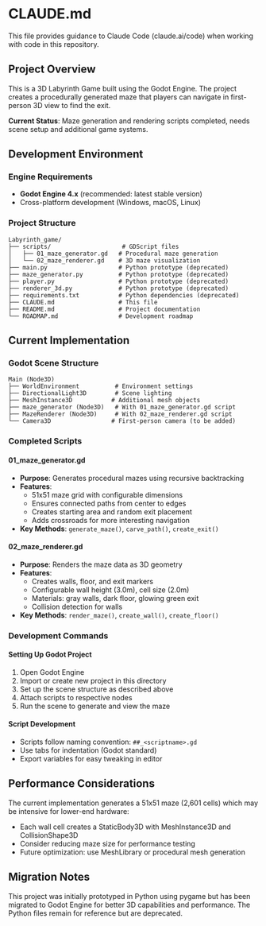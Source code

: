 # CLAUDE.md

This file provides guidance to Claude Code (claude.ai/code) when working with code in this repository.

## Project Overview

This is a 3D Labyrinth Game built using the Godot Engine. The project creates a procedurally generated maze that players can navigate in first-person 3D view to find the exit.

**Current Status**: Maze generation and rendering scripts completed, needs scene setup and additional game systems.

## Development Environment

### Engine Requirements
- **Godot Engine 4.x** (recommended: latest stable version)
- Cross-platform development (Windows, macOS, Linux)

### Project Structure
```
Labyrinth_game/
├── scripts/                    # GDScript files
│   ├── 01_maze_generator.gd   # Procedural maze generation
│   └── 02_maze_renderer.gd    # 3D maze visualization
├── main.py                    # Python prototype (deprecated)
├── maze_generator.py          # Python prototype (deprecated)
├── player.py                  # Python prototype (deprecated)
├── renderer_3d.py             # Python prototype (deprecated)
├── requirements.txt           # Python dependencies (deprecated)
├── CLAUDE.md                  # This file
├── README.md                  # Project documentation
└── ROADMAP.md                 # Development roadmap
```

## Current Implementation

### Godot Scene Structure
```
Main (Node3D)
├── WorldEnvironment          # Environment settings
├── DirectionalLight3D        # Scene lighting
├── MeshInstance3D           # Additional mesh objects
├── maze_generator (Node3D)   # With 01_maze_generator.gd script
├── MazeRenderer (Node3D)     # With 02_maze_renderer.gd script
└── Camera3D                 # First-person camera (to be added)
```

### Completed Scripts

#### 01_maze_generator.gd
- **Purpose**: Generates procedural mazes using recursive backtracking
- **Features**:
  - 51x51 maze grid with configurable dimensions
  - Ensures connected paths from center to edges
  - Creates starting area and random exit placement
  - Adds crossroads for more interesting navigation
- **Key Methods**: `generate_maze()`, `carve_path()`, `create_exit()`

#### 02_maze_renderer.gd  
- **Purpose**: Renders the maze data as 3D geometry
- **Features**:
  - Creates walls, floor, and exit markers
  - Configurable wall height (3.0m), cell size (2.0m)
  - Materials: gray walls, dark floor, glowing green exit
  - Collision detection for walls
- **Key Methods**: `render_maze()`, `create_wall()`, `create_floor()`

### Development Commands

#### Setting Up Godot Project
1. Open Godot Engine
2. Import or create new project in this directory
3. Set up the scene structure as described above
4. Attach scripts to respective nodes
5. Run the scene to generate and view the maze

#### Script Development
- Scripts follow naming convention: `##_<scriptname>.gd`
- Use tabs for indentation (Godot standard)
- Export variables for easy tweaking in editor

## Performance Considerations

The current implementation generates a 51x51 maze (2,601 cells) which may be intensive for lower-end hardware:
- Each wall cell creates a StaticBody3D with MeshInstance3D and CollisionShape3D
- Consider reducing maze size for performance testing
- Future optimization: use MeshLibrary or procedural mesh generation

## Migration Notes

This project was initially prototyped in Python using pygame but has been migrated to Godot Engine for better 3D capabilities and performance. The Python files remain for reference but are deprecated.